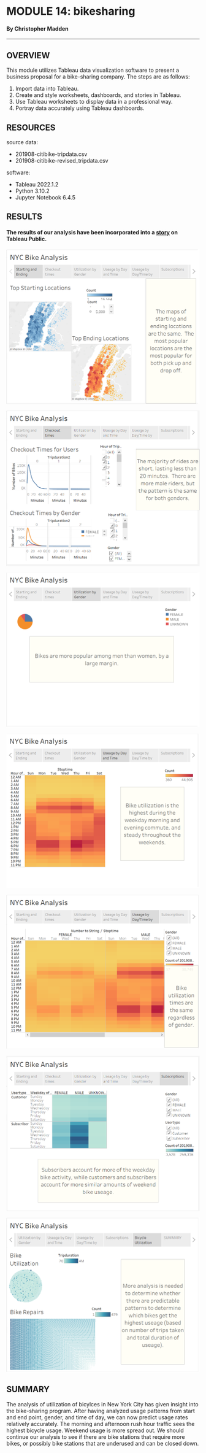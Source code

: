 # MODULE 14: bikesharing
#### By Christopher Madden

---

## OVERVIEW
This module utilizes Tableau data visualization software to present a business proposal for a bike-sharing company.  The steps are as follows:
1. Import data into Tableau.
2. Create and style worksheets, dashboards, and stories in Tableau.
3. Use Tableau worksheets to display data in a professional way.
4. Portray data accurately using Tableau dashboards.


## RESOURCES
source data:
 - 201908-citibike-tripdata.csv
 - 201908-citibike-revised_tripdata.csv

software:
 - Tableau 2022.1.2
 - Python 3.10.2
 - Jupyter Notebook 6.4.5


## RESULTS
#### The results of our analysis have been incorporated into a [story](https://public.tableau.com/app/profile/christopher.madden/viz/NYC_CitiBike_Visualizations_16544752611810/FinalPresentation?publish=yes) on Tableau Public.



![IMG1](https://github.com/maddenc33/bikesharing/blob/main/Images/img1.png?raw=true)

![IMG2](https://github.com/maddenc33/bikesharing/blob/main/Images/img2.png?raw=true)

![IMG3](https://github.com/maddenc33/bikesharing/blob/main/Images/img3.png?raw=true)

![IMG4](https://github.com/maddenc33/bikesharing/blob/main/Images/img4.png?raw=true)

![IMG5](https://github.com/maddenc33/bikesharing/blob/main/Images/img5.png?raw=true)

![IMG6](https://github.com/maddenc33/bikesharing/blob/main/Images/img6.png?raw=true)

![IMG7](https://github.com/maddenc33/bikesharing/blob/main/Images/img7.png?raw=true)


## SUMMARY
The analysis of utilization of bicylces in New York City has given insight into the bike-sharing program.  After having analyzed usage patterns from start and end point, gender, and time of day, we can now predict usage rates relatively accurately.  The morning and afternoon rush hour traffic sees the highest bicycle usage.  Weekend usage is more spread out.  We should continue our analysis to see if there are bike stations that require more bikes, or possibly bike stations that are underused and can be closed down.

